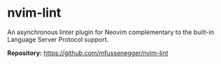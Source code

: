 # nvim-lint

An asynchronous linter plugin for Neovim complementary to the built-in Language Server Protocol support.

**Repository:** <https://github.com/mfussenegger/nvim-lint>

<!-- vim: set ft=markdown: -->